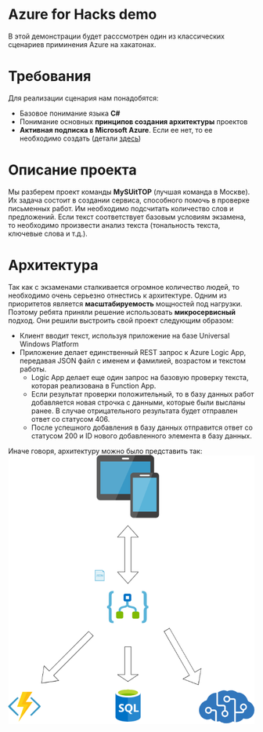 # Azure for Hacks demo
В этой демонстрации будет расссмотрен один из классических сценариев приминения Azure на хакатонах.
# Требования
Для реализации сценария нам понадобятся:
* Базовое понимание языка **C#**
* Понимание основных **принципов создания архитектуры** проектов
* **Активная подписка в Microsoft Azure**. Если ее нет, то ее необходимо создать (детали [здесь](https://habr.com/ru/company/microsoft/blog/352786/ "Как получить подписку Microsoft Azure?"))
# Описание проекта
Мы разберем проект команды **MySUitTOP** (лучшая команда в Москве). Их задача состоит в создании сервиса, способного помочь в проверке письменных работ. Им необходимо подсчитать количество слов и предложений. Если текст соответствует базовым условиям экзамена, то необходимо произвести анализ текста (тональность текста, ключевые слова и т.д.).
# Архитектура
Так как с экзаменами сталкивается огромное количество людей, то необходимо очень серьезно отнестись к архитектуре. Одним из приоритетов является **масштабируемость** мощностей под нагрузки. Поэтому ребята приняли решение использовать **микросервисный** подход. Они решили выстроить свой проект следующим образом:

* Клиент вводит текст, используя приложение на базе Universal Windows Platform
* Приложение делает единственный REST запрос к Azure Logic App, передавая JSON файл с именем и фамилией, возрастом и текстом работы. 
    * Logic App делает еще один запрос на базовую проверку текста, которая реализована в Function App.
    * Если результат проверки положительный, то в базу данных работ добавляется новая строчка с данными, которые были высланы ранее. В случае отрицательного результата будет отправлен ответ со статусом 406. 
    * После успешного добавления в базу данных отправится ответ со статусом 200 и ID нового добавленного элемента в базу данных.

Иначе говоря, архитектуру можно было представить так:
![alt text](https://github.com/ilia2108/Azure4HacksDemo/blob/master/PhotosForRepo/arch.png "Architecture")
